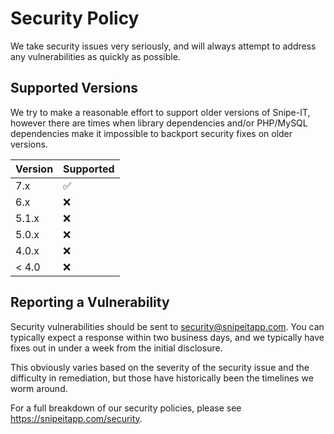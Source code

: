 # Security Policy

We take security issues very seriously, and will always attempt to address any 
vulnerabilities as quickly as possible. 

## Supported Versions

We try to make a reasonable effort to support older versions of Snipe-IT, 
however there are times when library dependencies and/or PHP/MySQL dependencies 
make it impossible to backport security fixes on older versions. 

| Version | Supported          |
|---------| ------------------ |
| 7.x     | :white_check_mark: |
| 6.x     | :x:                |
| 5.1.x   | :x:                |
| 5.0.x   | :x:                |
| 4.0.x   | :x:                |
| < 4.0   | :x:                |

## Reporting a Vulnerability

Security vulnerabilities should be sent to security@snipeitapp.com. You can typically expect a 
response within two business days, and we typically have fixes out in under a week from the initial disclosure.

This obviously varies based on the severity of the  security issue and the difficulty in remediation, 
but those have historically been the timelines we worm around.

For a full breakdown of our security policies, please see https://snipeitapp.com/security.
